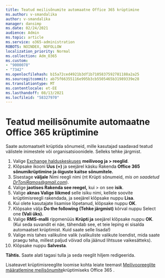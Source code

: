 ```yaml
---
title: Teatud meilisõnumite automaatne Office 365 krüptimine
ms.author: v-smandalika
author: v-smandalika
manager: dansimp
ms.date: 02/24/2021
audience: Admin
ms.topic: article
ms.service: o365-administration
ROBOTS: NOINDEX, NOFOLLOW
localization_priority: Normal
ms.collection: Adm_O365
ms.custom:
- "9000078"
- "7342"
ms.openlocfilehash: b15a72ced4921b3df1b7105837592781188a2a25
ms.sourcegitcommit: ab75f66355116e995b3cb5505465b31989339e28
ms.translationtype: MT
ms.contentlocale: et-EE
ms.lasthandoff: 08/13/2021
ms.locfileid: "58327970"
---
```

# <a name="automatically-encrypt-certain-office-365-email-messages"></a>Teatud meilisõnumite automaatne Office 365 krüptimine

Saate automaatselt krüptida sõnumeid, mille kasutajad saadavad teatud välistele inimestele või organisatsioonidele. Selleks tehke järgmist.

1. Valige [Exchange halduskeskuses](https://outlook.office365.com/ecp/) **meilivoog ja > reeglid**. 
2. Klõpsake ikooni **Uus (+)** ja seejärel käsku Rakenda **Office 365 sõnumikrüptimine ja õiguste kaitse sõnumitele.**
3. Sisestage **väljale** Nimi reegli nimi (nt Krüpti sõnumeid, *mis on saadetud DrToniRamos@gmail.com*).
4. Valige **jaotises Rakenda see reegel,** kui > on see **isik**. 
5. Valige **aknas Valige liikmed** selle isiku nimi, kellele soovite krüptimisreegli rakendada, ja seejärel klõpsake nuppu **Lisa**. 
6. Kui olete kasutajate lisamise lõpetanud, klõpsake nuppu **OK**.
7. Klõpsake välja **Do the following (Tehke järgmist)** kõrval nuppu Select one **(Vali üks).** 
8. Valige **RMS-malli** rippmenüüs **Krüpti ja** seejärel klõpsake nuppu **OK**. (Kui seda suvandit ei näe, tähendab see, et teie leping ei sisalda automaatset krüptimist. Kuid saate selle lisada!)
9. Valige mis tahes valikuline valik (valikuliste valikute loendist, mida saate praegu teha, millest paljud võivad olla jäänud lihtsuse vaikesätteks).
10. Klõpsake nuppu **Salvesta**.

**Tähtis.** Saate alati tagasi tulla ja seda reeglit hiljem redigeerida.

Lisateavet krüptimisreeglite loomise kohta leiate teemast [Meilivooreeglite määratlemine meilisõnumite](https://docs.microsoft.com/microsoft-365/compliance/define-mail-flow-rules-to-encrypt-email)krüptimiseks Office 365 .


